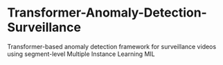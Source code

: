 # Transformer-Anomaly-Detection-Surveillance
Transformer-based anomaly detection framework for surveillance videos using segment-level Multiple Instance Learning MIL
